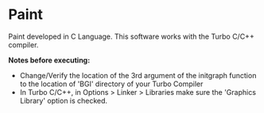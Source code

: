# Paint
<p>Paint developed in C Language. This software works with the Turbo C/C++ compiler.</p>

<p><strong>Notes before executing:</strong></p>
<p>
<ul>
  <li>
    Change/Verify the location of the 3rd argument of the initgraph function to the location of 'BGI' directory of your Turbo Compiler
  </li>
  <li>
    In Turbo C/C++, in Options > Linker > Libraries make sure the 'Graphics Library' option is checked.
  </li>
</ul>
</p>

